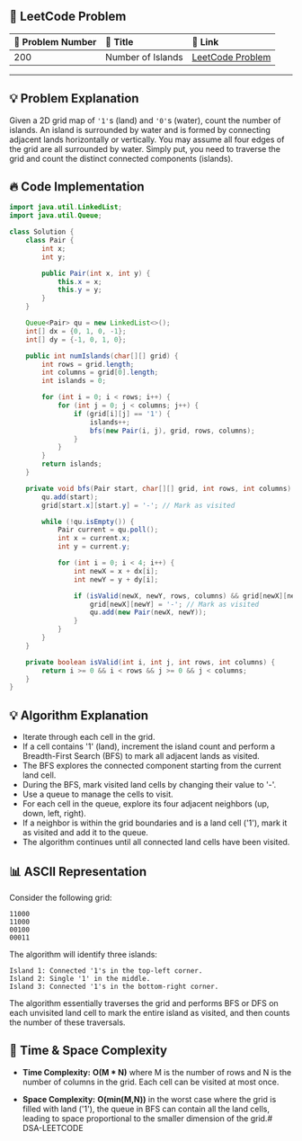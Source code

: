 ## 📝 **LeetCode Problem**

| 🔢 Problem Number | 📌 Title             | 🔗 Link                                                         |
| :---------------- | :----------------- | :------------------------------------------------------------- |
| 200               | Number of Islands | [LeetCode Problem](https://leetcode.com/problems/number-of-islands/) |

---

## 💡 **Problem Explanation**

Given a 2D grid map of `'1'`s (land) and `'0'`s (water), count the number of islands. An island is surrounded by water and is formed by connecting adjacent lands horizontally or vertically. You may assume all four edges of the grid are all surrounded by water. Simply put, you need to traverse the grid and count the distinct connected components (islands).

## 🔥 **Code Implementation**

```java
import java.util.LinkedList;
import java.util.Queue;

class Solution {
    class Pair {
        int x;
        int y;

        public Pair(int x, int y) {
            this.x = x;
            this.y = y;
        }
    }

    Queue<Pair> qu = new LinkedList<>();
    int[] dx = {0, 1, 0, -1};
    int[] dy = {-1, 0, 1, 0};

    public int numIslands(char[][] grid) {
        int rows = grid.length;
        int columns = grid[0].length;
        int islands = 0;

        for (int i = 0; i < rows; i++) {
            for (int j = 0; j < columns; j++) {
                if (grid[i][j] == '1') {
                    islands++;
                    bfs(new Pair(i, j), grid, rows, columns);
                }
            }
        }
        return islands;
    }

    private void bfs(Pair start, char[][] grid, int rows, int columns) {
        qu.add(start);
        grid[start.x][start.y] = '-'; // Mark as visited

        while (!qu.isEmpty()) {
            Pair current = qu.poll();
            int x = current.x;
            int y = current.y;

            for (int i = 0; i < 4; i++) {
                int newX = x + dx[i];
                int newY = y + dy[i];

                if (isValid(newX, newY, rows, columns) && grid[newX][newY] == '1') {
                    grid[newX][newY] = '-'; // Mark as visited
                    qu.add(new Pair(newX, newY));
                }
            }
        }
    }

    private boolean isValid(int i, int j, int rows, int columns) {
        return i >= 0 && i < rows && j >= 0 && j < columns;
    }
}
```

## 💡 **Algorithm Explanation**

*   Iterate through each cell in the grid.
*   If a cell contains '1' (land), increment the island count and perform a Breadth-First Search (BFS) to mark all adjacent lands as visited.
*   The BFS explores the connected component starting from the current land cell.
*   During the BFS, mark visited land cells by changing their value to '-'.
*   Use a queue to manage the cells to visit.
*   For each cell in the queue, explore its four adjacent neighbors (up, down, left, right).
*   If a neighbor is within the grid boundaries and is a land cell ('1'), mark it as visited and add it to the queue.
*   The algorithm continues until all connected land cells have been visited.

## 📊 **ASCII Representation**

Consider the following grid:

```
11000
11000
00100
00011
```

The algorithm will identify three islands:

```
Island 1: Connected '1's in the top-left corner.
Island 2: Single '1' in the middle.
Island 3: Connected '1's in the bottom-right corner.
```

The algorithm essentially traverses the grid and performs BFS or DFS on each unvisited land cell to mark the entire island as visited, and then counts the number of these traversals.

## 🚀 **Time & Space Complexity**

*   **Time Complexity:** **O(M \* N)** where M is the number of rows and N is the number of columns in the grid.  Each cell can be visited at most once.

*   **Space Complexity:** **O(min(M,N))** in the worst case where the grid is filled with land ('1'), the queue in BFS can contain all the land cells, leading to space proportional to the smaller dimension of the grid.#   D S A - L E E T C O D E  
 